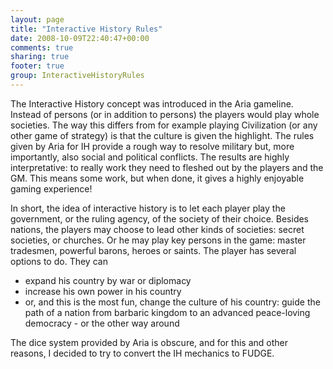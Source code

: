 ```yaml
---
layout: page
title: "Interactive History Rules"
date: 2008-10-09T22:40:47+00:00
comments: true
sharing: true
footer: true
group: InteractiveHistoryRules
---
```


The Interactive History concept was introduced in the Aria gameline. Instead of persons (or in addition to persons) the players would play whole societies. The way this differs from for example playing Civilization (or any other game of strategy) is that the culture is given the highlight. The rules given by Aria for IH provide a rough way to resolve military but, more importantly, also social and political conflicts. The results are highly interpretative: to really work they need to fleshed out by the players and the GM. This means some work, but when done, it gives a highly enjoyable gaming experience!

In short, the idea of interactive history is to let each player play the government, or the ruling agency, of the society of their choice. Besides nations, the players may choose to lead other kinds of societies: secret societies, or churches. Or he may play key persons in the game: master tradesmen, powerful barons, heroes or saints. The player has several options to do. They can

* expand his country by war or diplomacy
* increase his own power in his country
* or, and this is the most fun, change the culture of his country: guide the path of a nation from barbaric kingdom to an advanced peace-loving democracy - or the other way around 

The dice system provided by Aria is obscure, and for this and other reasons, I decided to try to convert the IH mechanics to FUDGE.
